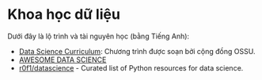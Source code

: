 # Khoa học dữ liệu

Dưới đây là lộ trình và tài nguyên học (bằng Tiếng Anh):

+ [Data Science Curriculum](https://github.com/ossu/data-science): Chương trình được soạn bởi cộng đồng OSSU.
+ [AWESOME DATA SCIENCE](https://github.com/academic/awesome-datascience)
+ [r0f1/datascience](https://github.com/r0f1/datascience) - Curated list of Python resources for data science.